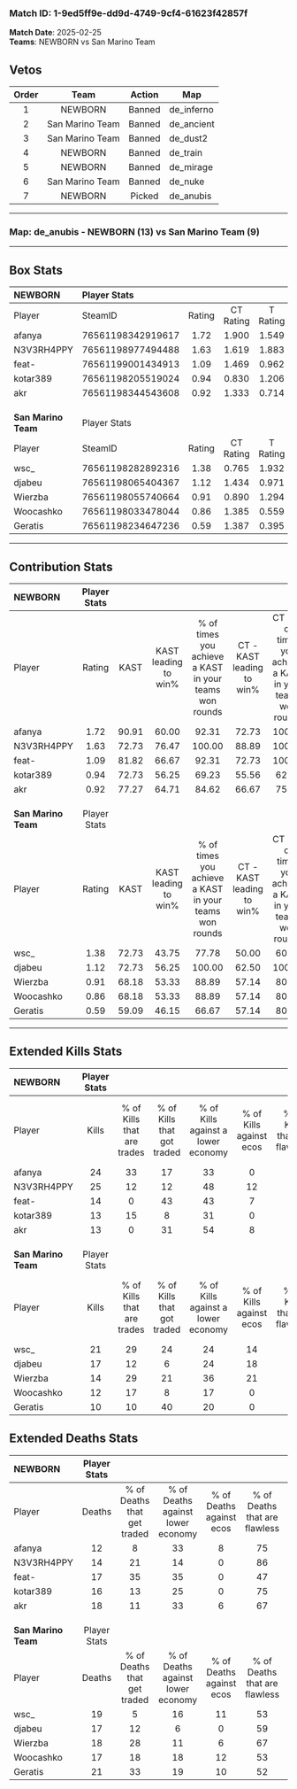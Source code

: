 ### Match ID: 1-9ed5ff9e-dd9d-4749-9cf4-61623f42857f  
**Match Date**: 2025-02-25  
**Teams**: NEWBORN vs San Marino Team  

## Vetos  

| Order | Team | Action | Map |
| :---: | :--: | :----: | --- |
| 1 | NEWBORN | Banned | de_inferno |
| 2 | San Marino Team | Banned | de_ancient |
| 3 | San Marino Team | Banned | de_dust2 |
| 4 | NEWBORN | Banned | de_train |
| 5 | NEWBORN | Banned | de_mirage |
| 6 | San Marino Team | Banned | de_nuke |
| 7 | NEWBORN | Picked | de_anubis |

---  

### **Map**: de_anubis - NEWBORN (13) vs San Marino Team (9)  
---  

## Box Stats  

| **NEWBORN**         | Player Stats      |        |           |          |       |       |       |         |        |      |     |
| :- | :- | :-: | :-: | :-: | :-: | :-: | :-: | :-: | :-: | :-: | :-: |
| Player              | SteamID           | Rating | CT Rating | T Rating | KAST  |  ADR  | Kills | Assists | Deaths | K/D  | HS% |
| afanya              | 76561198342919617 |  1.72  |   1.900   |  1.549   | 90.91 | 100.2 |  24   |    4    |   12   | 2.00 | 62  |
| N3V3RH4PPY          | 76561198977494488 |  1.63  |   1.619   |  1.883   | 72.73 | 118.4 |  25   |    4    |   14   | 1.79 | 44  |
| feat-               | 76561199001434913 |  1.09  |   1.469   |  0.962   | 81.82 | 82.6  |  14   |    7    |   17   | 0.82 | 64  |
| kotar389            | 76561198205519024 |  0.94  |   0.830   |  1.206   | 72.73 | 65.0  |  13   |    4    |   16   | 0.81 | 46  |
| akr                 | 76561198344543608 |  0.92  |   1.333   |  0.714   | 77.27 | 61.2  |  13   |    6    |   18   | 0.72 | 38  |
|                     |                   |        |           |          |       |       |       |         |        |      |     |
|                     |                   |        |           |          |       |       |       |         |        |      |     |
|                     |                   |        |           |          |       |       |       |         |        |      |     |
| **San Marino Team** | Player Stats      |        |           |          |       |       |       |         |        |      |     |
| Player              | SteamID           | Rating | CT Rating | T Rating | KAST  |  ADR  | Kills | Assists | Deaths | K/D  | HS% |
| wsc_                | 76561198282892316 |  1.38  |   0.765   |  1.932   | 72.73 | 117.1 |  21   |   10    |   19   | 1.11 | 66  |
| djabeu              | 76561198065404367 |  1.12  |   1.434   |  0.971   | 72.73 | 81.9  |  17   |    2    |   17   | 1.00 | 41  |
| Wierzba             | 76561198055740664 |  0.91  |   0.890   |  1.294   | 68.18 | 68.3  |  14   |    4    |   18   | 0.78 | 28  |
| Woocashko           | 76561198033478044 |  0.86  |   1.385   |  0.559   | 68.18 | 68.3  |  12   |    5    |   17   | 0.71 |  8  |
| Geratis             | 76561198234647236 |  0.59  |   1.387   |  0.395   | 59.09 | 57.0  |  10   |    7    |   21   | 0.48 | 10  |
---  

## Contribution Stats  

| **NEWBORN**         | Player Stats |       |                      |                                                        |                           |                                                             |                          |                                                            |
| :- | :-: | :-: | :-: | :-: | :-: | :-: | :-: | :-: |
| Player              |    Rating    | KAST  | KAST leading to win% | % of times you achieve a KAST in your teams won rounds | CT - KAST leading to win% | CT - % of times you achieve a KAST in your teams won rounds | T - KAST leading to win% | T - % of times you achieve a KAST in your teams won rounds |
| afanya              |     1.72     | 90.91 |        60.00         |                         92.31                          |           72.73           |                           100.00                            |          44.44           |                           80.00                            |
| N3V3RH4PPY          |     1.63     | 72.73 |        76.47         |                         100.00                         |           88.89           |                           100.00                            |          62.50           |                           100.00                           |
| feat-               |     1.09     | 81.82 |        66.67         |                         92.31                          |           72.73           |                           100.00                            |          57.14           |                           80.00                            |
| kotar389            |     0.94     | 72.73 |        56.25         |                         69.23                          |           55.56           |                            62.50                            |          57.14           |                           80.00                            |
| akr                 |     0.92     | 77.27 |        64.71         |                         84.62                          |           66.67           |                            75.00                            |          62.50           |                           100.00                           |
|                     |              |       |                      |                                                        |                           |                                                             |                          |                                                            |
|                     |              |       |                      |                                                        |                           |                                                             |                          |                                                            |
|                     |              |       |                      |                                                        |                           |                                                             |                          |                                                            |
| **San Marino Team** | Player Stats |       |                      |                                                        |                           |                                                             |                          |                                                            |
| Player              |    Rating    | KAST  | KAST leading to win% | % of times you achieve a KAST in your teams won rounds | CT - KAST leading to win% | CT - % of times you achieve a KAST in your teams won rounds | T - KAST leading to win% | T - % of times you achieve a KAST in your teams won rounds |
| wsc_                |     1.38     | 72.73 |        43.75         |                         77.78                          |           50.00           |                            60.00                            |          40.00           |                           100.00                           |
| djabeu              |     1.12     | 72.73 |        56.25         |                         100.00                         |           62.50           |                           100.00                            |          50.00           |                           100.00                           |
| Wierzba             |     0.91     | 68.18 |        53.33         |                         88.89                          |           57.14           |                            80.00                            |          50.00           |                           100.00                           |
| Woocashko           |     0.86     | 68.18 |        53.33         |                         88.89                          |           57.14           |                            80.00                            |          50.00           |                           100.00                           |
| Geratis             |     0.59     | 59.09 |        46.15         |                         66.67                          |           57.14           |                            80.00                            |          33.33           |                           50.00                            |
---  

## Extended Kills Stats  

| **NEWBORN**         | Player Stats |                            |                            |                                    |                         |                              |                                 |                                       |                    |           |
| :- | :-: | :-: | :-: | :-: | :-: | :-: | :-: | :-: | :-: | :-: |
| Player              |    Kills     | % of Kills that are trades | % of Kills that got traded | % of Kills against a lower economy | % of Kills against ecos | % of Kills that are flawless | % of Kills that are close duels | % of Kills that are assisted by flash | Pistol Round Kills | AWP Kills |
| afanya              |      24      |             33             |             17             |                 33                 |            0            |              38              |               13                |                   0                   |         2          |     0     |
| N3V3RH4PPY          |      25      |             12             |             12             |                 48                 |           12            |              68              |                0                |                   0                   |         2          |     9     |
| feat-               |      14      |             0              |             43             |                 43                 |            7            |              43              |                0                |                   0                   |         1          |     0     |
| kotar389            |      13      |             15             |             8              |                 31                 |            0            |              77              |                0                |                   0                   |         2          |     0     |
| akr                 |      13      |             0              |             31             |                 54                 |            8            |              69              |                0                |                   8                   |         0          |     0     |
|                     |              |                            |                            |                                    |                         |                              |                                 |                                       |                    |           |
|                     |              |                            |                            |                                    |                         |                              |                                 |                                       |                    |           |
|                     |              |                            |                            |                                    |                         |                              |                                 |                                       |                    |           |
| **San Marino Team** | Player Stats |                            |                            |                                    |                         |                              |                                 |                                       |                    |           |
| Player              |    Kills     | % of Kills that are trades | % of Kills that got traded | % of Kills against a lower economy | % of Kills against ecos | % of Kills that are flawless | % of Kills that are close duels | % of Kills that are assisted by flash | Pistol Round Kills | AWP Kills |
| wsc_                |      21      |             29             |             24             |                 24                 |           14            |              71              |                0                |                   0                   |         5          |     0     |
| djabeu              |      17      |             12             |             6              |                 24                 |           18            |              71              |                6                |                   0                   |         1          |     0     |
| Wierzba             |      14      |             29             |             21             |                 36                 |           21            |              86              |               14                |                   0                   |         0          |     9     |
| Woocashko           |      12      |             17             |             8              |                 17                 |            0            |              58              |                8                |                   0                   |         1          |     0     |
| Geratis             |      10      |             10             |             40             |                 20                 |            0            |              80              |               10                |                  10                   |         2          |     0     |
## Extended Deaths Stats  

| **NEWBORN**         | Player Stats |                             |                                   |                          |                               |                            |                           |               |
| :- | :-: | :-: | :-: | :-: | :-: | :-: | :-: | :-: |
| Player              |    Deaths    | % of Deaths that get traded | % of Deaths against lower economy | % of Deaths against ecos | % of Deaths that are flawless | % of Deaths that are close | % of Deaths while blinded | Deaths to AWP |
| afanya              |      12      |              8              |                33                 |            8             |              75               |             0              |             0             |       1       |
| N3V3RH4PPY          |      14      |             21              |                14                 |            0             |              86               |             0              |             0             |       2       |
| feat-               |      17      |             35              |                35                 |            0             |              47               |             6              |             0             |       1       |
| kotar389            |      16      |             13              |                25                 |            0             |              75               |             6              |             0             |       4       |
| akr                 |      18      |             11              |                33                 |            6             |              67               |             17             |             6             |       1       |
|                     |              |                             |                                   |                          |                               |                            |                           |               |
|                     |              |                             |                                   |                          |                               |                            |                           |               |
|                     |              |                             |                                   |                          |                               |                            |                           |               |
| **San Marino Team** | Player Stats |                             |                                   |                          |                               |                            |                           |               |
| Player              |    Deaths    | % of Deaths that get traded | % of Deaths against lower economy | % of Deaths against ecos | % of Deaths that are flawless | % of Deaths that are close | % of Deaths while blinded | Deaths to AWP |
| wsc_                |      19      |              5              |                16                 |            11            |              53               |             5              |             0             |       1       |
| djabeu              |      17      |             12              |                 6                 |            0             |              59               |             0              |             0             |       1       |
| Wierzba             |      18      |             28              |                11                 |            6             |              67               |             6              |             0             |       2       |
| Woocashko           |      17      |             18              |                18                 |            12            |              53               |             0              |             0             |       2       |
| Geratis             |      21      |             33              |                19                 |            10            |              52               |             5              |             5             |       3       |
